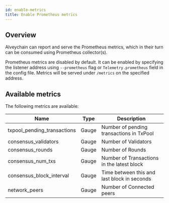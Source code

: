 ```yaml
---
id: enable-metrics
title: Enable Prometheus metrics
---
```


## Overview

Alveychain can report and serve the Prometheus metrics, which in their turn can be consumed using Prometheus collector(s).

Prometheus metrics are disabled by default. It can be enabled by specifying the listener address using `--prometheus` flag or `Telemetry.prometheus` field in the config file. 
Metrics will be served under `/metrics` on the specified address.

## Available metrics

The following metrics are available:

| **Name**                        | **Type**      | **Description**                                 |
|---------------------------------|---------------|-------------------------------------------------|
| txpool_pending_transactions     | Gauge         | Number of pending transactions in TxPool        |
| consensus_validators            | Gauge         | Number of Validators                            |
| consensus_rounds                | Gauge         | Number of Rounds                                |
| consensus_num_txs               | Gauge         | Number of Transactions in the latest block      |
| consensus_block_interval        | Gauge         | Time between this and last block in seconds     |
| network_peers                   | Gauge         | Number of Connected peers                       |